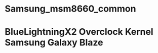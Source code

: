 
Samsung_msm8660_common
======================

BlueLightningX2 Overclock Kernel Samsung Galaxy Blaze
===================================================



